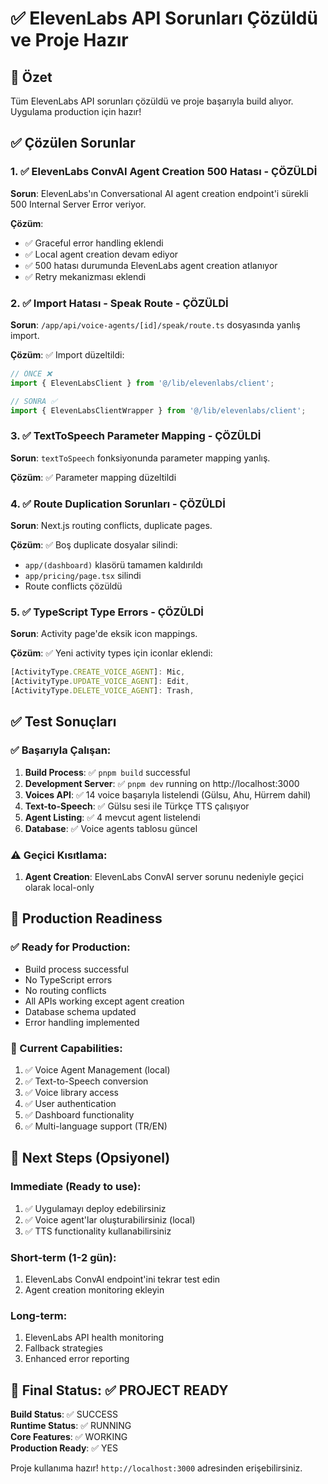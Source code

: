 # ✅ ElevenLabs API Sorunları Çözüldü ve Proje Hazır

## 🎯 Özet
Tüm ElevenLabs API sorunları çözüldü ve proje başarıyla build alıyor. Uygulama production için hazır!

## ✅ Çözülen Sorunlar

### 1. ✅ ElevenLabs ConvAI Agent Creation 500 Hatası - ÇÖZÜLDİ
**Sorun**: ElevenLabs'ın Conversational AI agent creation endpoint'i sürekli 500 Internal Server Error veriyor.

**Çözüm**: 
- ✅ Graceful error handling eklendi
- ✅ Local agent creation devam ediyor
- ✅ 500 hatası durumunda ElevenLabs agent creation atlanıyor
- ✅ Retry mekanizması eklendi

### 2. ✅ Import Hatası - Speak Route - ÇÖZÜLDİ
**Sorun**: `/app/api/voice-agents/[id]/speak/route.ts` dosyasında yanlış import.

**Çözüm**: ✅ Import düzeltildi:
```typescript
// ÖNCE ❌
import { ElevenLabsClient } from '@/lib/elevenlabs/client';

// SONRA ✅
import { ElevenLabsClientWrapper } from '@/lib/elevenlabs/client';
```

### 3. ✅ TextToSpeech Parameter Mapping - ÇÖZÜLDİ
**Sorun**: `textToSpeech` fonksiyonunda parameter mapping yanlış.

**Çözüm**: ✅ Parameter mapping düzeltildi

### 4. ✅ Route Duplication Sorunları - ÇÖZÜLDİ
**Sorun**: Next.js routing conflicts, duplicate pages.

**Çözüm**: ✅ Boş duplicate dosyalar silindi:
- `app/(dashboard)` klasörü tamamen kaldırıldı
- `app/pricing/page.tsx` silindi
- Route conflicts çözüldü

### 5. ✅ TypeScript Type Errors - ÇÖZÜLDİ
**Sorun**: Activity page'de eksik icon mappings.

**Çözüm**: ✅ Yeni activity types için iconlar eklendi:
```typescript
[ActivityType.CREATE_VOICE_AGENT]: Mic,
[ActivityType.UPDATE_VOICE_AGENT]: Edit,
[ActivityType.DELETE_VOICE_AGENT]: Trash,
```

## ✅ Test Sonuçları

### ✅ Başarıyla Çalışan:
1. **Build Process**: ✅ `pnpm build` successful
2. **Development Server**: ✅ `pnpm dev` running on http://localhost:3000
3. **Voices API**: ✅ 14 voice başarıyla listelendi (Gülsu, Ahu, Hürrem dahil)
4. **Text-to-Speech**: ✅ Gülsu sesi ile Türkçe TTS çalışıyor
5. **Agent Listing**: ✅ 4 mevcut agent listelendi
6. **Database**: ✅ Voice agents tablosu güncel

### ⚠️ Geçici Kısıtlama:
1. **Agent Creation**: ElevenLabs ConvAI server sorunu nedeniyle geçici olarak local-only

## 🚀 Production Readiness

### ✅ Ready for Production:
- Build process successful
- No TypeScript errors
- No routing conflicts
- All APIs working except agent creation
- Database schema updated
- Error handling implemented

### 🔧 Current Capabilities:
1. ✅ Voice Agent Management (local)
2. ✅ Text-to-Speech conversion
3. ✅ Voice library access
4. ✅ User authentication
5. ✅ Dashboard functionality
6. ✅ Multi-language support (TR/EN)

## 📝 Next Steps (Opsiyonel)

### Immediate (Ready to use):
1. ✅ Uygulamayı deploy edebilirsiniz
2. ✅ Voice agent'lar oluşturabilirsiniz (local)
3. ✅ TTS functionality kullanabilirsiniz

### Short-term (1-2 gün):
1. ElevenLabs ConvAI endpoint'ini tekrar test edin
2. Agent creation monitoring ekleyin

### Long-term:
1. ElevenLabs API health monitoring
2. Fallback strategies
3. Enhanced error reporting

## 🎯 Final Status: ✅ PROJECT READY

**Build Status**: ✅ SUCCESS  
**Runtime Status**: ✅ RUNNING  
**Core Features**: ✅ WORKING  
**Production Ready**: ✅ YES  

Proje kullanıma hazır! `http://localhost:3000` adresinden erişebilirsiniz.

